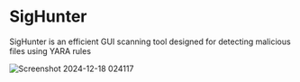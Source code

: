 # SigHunter
SigHunter is an efficient GUI scanning tool designed for detecting malicious files using YARA rules


![Screenshot 2024-12-18 024117](https://github.com/user-attachments/assets/f39f8cbe-ed9c-43f2-b4b9-5aa9ff6561bd)

